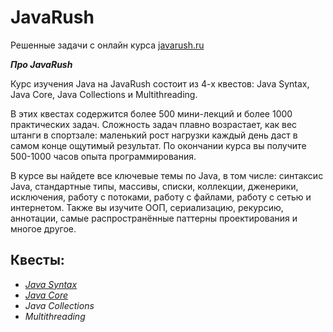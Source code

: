 # JavaRush
Решенные задачи с онлайн курса [javarush.ru](https://javarush.ru/)

__*Про JavaRush*__

Курс изучения Java на JavaRush состоит из 4-х квестов: Java Syntax, Java Core, Java Collections и Multithreading.

В этих квестах содержится более 500 мини-лекций и более 1000 практических задач. Сложность задач плавно возрастает, как вес штанги в спортзале: маленький рост нагрузки каждый день даст в самом конце ощутимый результат. По окончании курса вы получите 500-1000 часов опыта программирования.

В курсе вы найдете все ключевые темы по Java, в том числе: синтаксис Java, стандартные типы, массивы, списки, коллекции, дженерики, исключения, работу с потоками, работу с файлами, работу с сетью и интернетом. Также вы изучите ООП, сериализацию, рекурсию, аннотации, самые распространённые паттерны проектирования и многое другое.

## Квесты:
* *[Java Syntax](https://github.com/gattoramm/javarush/tree/main/Java%20Syntax)*
* *[Java Core](https://github.com/gattoramm/javarush/tree/main/Java%20Core)*
* *Java Collections*
* *Multithreading*

